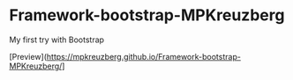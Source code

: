 # Framework-bootstrap-MPKreuzberg

My first try with Bootstrap

[Preview](https://mpkreuzberg.github.io/Framework-bootstrap-MPKreuzberg/] 
